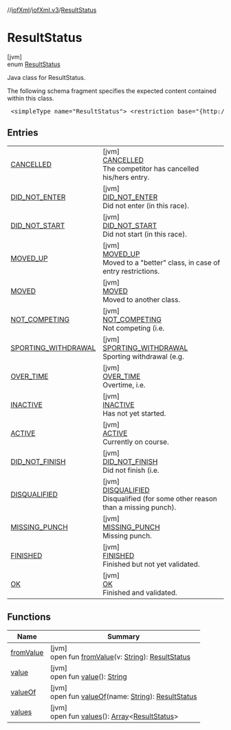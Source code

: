 //[iofXml](../../../index.md)/[iofXml.v3](../index.md)/[ResultStatus](index.md)

# ResultStatus

[jvm]\
enum [ResultStatus](index.md)

<p>Java class for ResultStatus. <p>The following schema fragment specifies the expected content contained within this class. <pre> &lt;simpleType name="ResultStatus"&gt; &lt;restriction base="{http://www.w3.org/2001/XMLSchema}NMTOKEN"&gt; &lt;enumeration value="OK"/&gt; &lt;enumeration value="Finished"/&gt; &lt;enumeration value="MissingPunch"/&gt; &lt;enumeration value="Disqualified"/&gt; &lt;enumeration value="DidNotFinish"/&gt; &lt;enumeration value="Active"/&gt; &lt;enumeration value="Inactive"/&gt; &lt;enumeration value="OverTime"/&gt; &lt;enumeration value="SportingWithdrawal"/&gt; &lt;enumeration value="NotCompeting"/&gt; &lt;enumeration value="Moved"/&gt; &lt;enumeration value="MovedUp"/&gt; &lt;enumeration value="DidNotStart"/&gt; &lt;enumeration value="DidNotEnter"/&gt; &lt;enumeration value="Cancelled"/&gt; &lt;/restriction&gt; &lt;/simpleType&gt; </pre>

## Entries

| | |
|---|---|
| [CANCELLED](-c-a-n-c-e-l-l-e-d/index.md) | [jvm]<br>[CANCELLED](-c-a-n-c-e-l-l-e-d/index.md)<br>The competitor has cancelled his/hers entry. |
| [DID_NOT_ENTER](-d-i-d_-n-o-t_-e-n-t-e-r/index.md) | [jvm]<br>[DID_NOT_ENTER](-d-i-d_-n-o-t_-e-n-t-e-r/index.md)<br>Did not enter (in this race). |
| [DID_NOT_START](-d-i-d_-n-o-t_-s-t-a-r-t/index.md) | [jvm]<br>[DID_NOT_START](-d-i-d_-n-o-t_-s-t-a-r-t/index.md)<br>Did not start (in this race). |
| [MOVED_UP](-m-o-v-e-d_-u-p/index.md) | [jvm]<br>[MOVED_UP](-m-o-v-e-d_-u-p/index.md)<br>Moved to a "better" class, in case of entry restrictions. |
| [MOVED](-m-o-v-e-d/index.md) | [jvm]<br>[MOVED](-m-o-v-e-d/index.md)<br>Moved to another class. |
| [NOT_COMPETING](-n-o-t_-c-o-m-p-e-t-i-n-g/index.md) | [jvm]<br>[NOT_COMPETING](-n-o-t_-c-o-m-p-e-t-i-n-g/index.md)<br>Not competing (i.e. |
| [SPORTING_WITHDRAWAL](-s-p-o-r-t-i-n-g_-w-i-t-h-d-r-a-w-a-l/index.md) | [jvm]<br>[SPORTING_WITHDRAWAL](-s-p-o-r-t-i-n-g_-w-i-t-h-d-r-a-w-a-l/index.md)<br>Sporting withdrawal (e.g. |
| [OVER_TIME](-o-v-e-r_-t-i-m-e/index.md) | [jvm]<br>[OVER_TIME](-o-v-e-r_-t-i-m-e/index.md)<br>Overtime, i.e. |
| [INACTIVE](-i-n-a-c-t-i-v-e/index.md) | [jvm]<br>[INACTIVE](-i-n-a-c-t-i-v-e/index.md)<br>Has not yet started. |
| [ACTIVE](-a-c-t-i-v-e/index.md) | [jvm]<br>[ACTIVE](-a-c-t-i-v-e/index.md)<br>Currently on course. |
| [DID_NOT_FINISH](-d-i-d_-n-o-t_-f-i-n-i-s-h/index.md) | [jvm]<br>[DID_NOT_FINISH](-d-i-d_-n-o-t_-f-i-n-i-s-h/index.md)<br>Did not finish (i.e. |
| [DISQUALIFIED](-d-i-s-q-u-a-l-i-f-i-e-d/index.md) | [jvm]<br>[DISQUALIFIED](-d-i-s-q-u-a-l-i-f-i-e-d/index.md)<br>Disqualified (for some other reason than a missing punch). |
| [MISSING_PUNCH](-m-i-s-s-i-n-g_-p-u-n-c-h/index.md) | [jvm]<br>[MISSING_PUNCH](-m-i-s-s-i-n-g_-p-u-n-c-h/index.md)<br>Missing punch. |
| [FINISHED](-f-i-n-i-s-h-e-d/index.md) | [jvm]<br>[FINISHED](-f-i-n-i-s-h-e-d/index.md)<br>Finished but not yet validated. |
| [OK](-o-k/index.md) | [jvm]<br>[OK](-o-k/index.md)<br>Finished and validated. |

## Functions

| Name | Summary |
|---|---|
| [fromValue](from-value.md) | [jvm]<br>open fun [fromValue](from-value.md)(v: [String](https://docs.oracle.com/javase/8/docs/api/java/lang/String.html)): [ResultStatus](index.md) |
| [value](value.md) | [jvm]<br>open fun [value](value.md)(): [String](https://docs.oracle.com/javase/8/docs/api/java/lang/String.html) |
| [valueOf](value-of.md) | [jvm]<br>open fun [valueOf](value-of.md)(name: [String](https://docs.oracle.com/javase/8/docs/api/java/lang/String.html)): [ResultStatus](index.md) |
| [values](values.md) | [jvm]<br>open fun [values](values.md)(): [Array](https://kotlinlang.org/api/latest/jvm/stdlib/kotlin/-array/index.html)<[ResultStatus](index.md)> |
